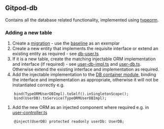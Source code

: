 ## Gitpod-db

Contains all the database related functionality, implemented using [typeorm](https://typeorm.io/).

### Adding a new table

1. Create a [migration](./src/typeorm/migration/README.md) - use the [baseline](./src/typeorm/migration/1592203031938-Baseline.ts) as an exemplar
1. Create a new entity that implements the requisite interface or extend an existing entity as required - see [db-user.ts](./src/typeorm/entity/db-user.ts)
1. If it is a new table, create the matching injectable ORM implementation and interface (if required) - see [user-db-impl.ts](./src/typeorm/user-db-impl.ts) and [user-db.ts](./src/user-db.ts). Otherwise extend the existing interface and implementation as required.
1. Add the injectable implementation to the [DB container module](./src/container-module.ts), binding the interface and implementation as appropriate, otherwise it will not be instantiated correctly e.g.

```
    bind(TypeORMUserDBImpl).toSelf().inSingletonScope();
    bind(UserDB).toService(TypeORMUserDBImpl);
```

1. Add the new ORM as an injected component where required e.g. in [user-controller.ts](./src/user/user-controller.ts)

```
    @inject(UserDB) protected readonly userDb: UserDB;
```

